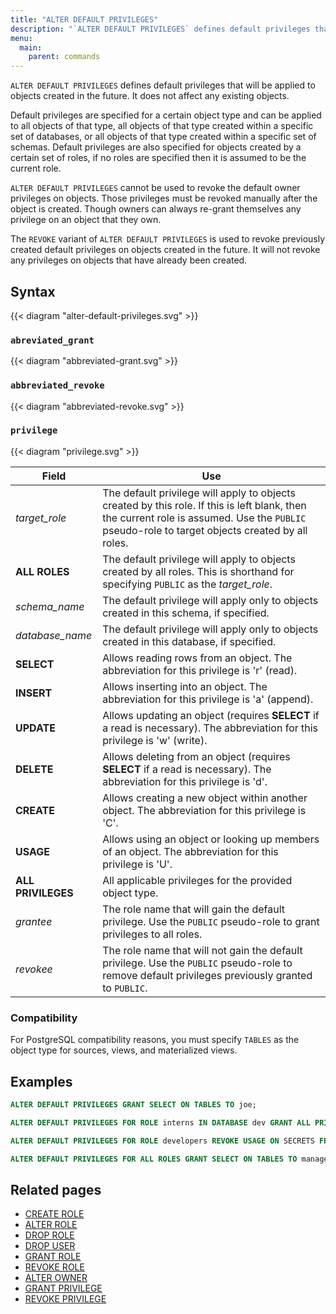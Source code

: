 ```yaml
---
title: "ALTER DEFAULT PRIVILEGES"
description: "`ALTER DEFAULT PRIVILEGES` defines default privileges that will be applied to objects created in the future."
menu:
  main:
    parent: commands
---
```


`ALTER DEFAULT PRIVILEGES` defines default privileges that will be applied to objects created in
the future. It does not affect any existing objects.

Default privileges are specified for a certain object type and can be applied to all objects of
that type, all objects of that type created within a specific set of databases, or all objects of
that type created within a specific set of schemas. Default privileges are also specified for
objects created by a certain set of roles, if no roles are specified then it is assumed to be the
current role.

`ALTER DEFAULT PRIVILEGES` cannot be used to revoke the default owner privileges on objects. Those
privileges must be revoked manually after the object is created. Though owners can always re-grant
themselves any privilege on an object that they own.

The `REVOKE` variant of `ALTER DEFAULT PRIVILEGES` is used to revoke previously created default
privileges on objects created in the future. It will not revoke any privileges on objects that have
already been created.

## Syntax

{{< diagram "alter-default-privileges.svg" >}}

### `abreviated_grant`

{{< diagram "abbreviated-grant.svg" >}}

### `abbreviated_revoke`

{{< diagram "abbreviated-revoke.svg" >}}

### `privilege`

{{< diagram "privilege.svg" >}}

Field              | Use
-------------------|--------------------------------------------------
_target_role_      | The default privilege will apply to objects created by this role. If this is left blank, then the current role is assumed. Use the `PUBLIC` pseudo-role to target objects created by all roles.
**ALL ROLES**      | The default privilege will apply to objects created by all roles. This is shorthand for specifying `PUBLIC` as the _target_role_.
_schema_name_      | The default privilege will apply only to objects created in this schema, if specified.
_database_name_    | The default privilege will apply only to objects created in this database, if specified.
**SELECT**         | Allows reading rows from an object. The abbreviation for this privilege is 'r' (read).
**INSERT**         | Allows inserting into an object. The abbreviation for this privilege is 'a' (append).
**UPDATE**         | Allows updating an object (requires **SELECT** if a read is necessary). The abbreviation for this privilege is 'w' (write).
**DELETE**         | Allows deleting from an object (requires **SELECT** if a read is necessary). The abbreviation for this privilege is 'd'.
**CREATE**         | Allows creating a new object within another object. The abbreviation for this privilege is 'C'.
**USAGE**          | Allows using an object or looking up members of an object. The abbreviation for this privilege is 'U'.
**ALL PRIVILEGES** | All applicable privileges for the provided object type.
_grantee_          | The role name that will gain the default privilege. Use the `PUBLIC` pseudo-role to grant privileges to all roles.
_revokee_          | The role name that will not gain the default privilege. Use the `PUBLIC` pseudo-role to remove default privileges previously granted to `PUBLIC`.

### Compatibility

For PostgreSQL compatibility reasons, you must specify `TABLES` as the object
type for sources, views, and materialized views.

## Examples

```sql
ALTER DEFAULT PRIVILEGES GRANT SELECT ON TABLES TO joe;
```

```sql
ALTER DEFAULT PRIVILEGES FOR ROLE interns IN DATABASE dev GRANT ALL PRIVILEGES ON TABLES TO intern_managers;
```

```sql
ALTER DEFAULT PRIVILEGES FOR ROLE developers REVOKE USAGE ON SECRETS FROM project_managers;
```

```sql
ALTER DEFAULT PRIVILEGES FOR ALL ROLES GRANT SELECT ON TABLES TO managers;
```

## Related pages

- [CREATE ROLE](../create-role)
- [ALTER ROLE](../alter-role)
- [DROP ROLE](../drop-role)
- [DROP USER](../drop-user)
- [GRANT ROLE](../grant-role)
- [REVOKE ROLE](../revoke-role)
- [ALTER OWNER](../alter-owner)
- [GRANT PRIVILEGE](../grant-privilege)
- [REVOKE PRIVILEGE](../revoke-privilege)
